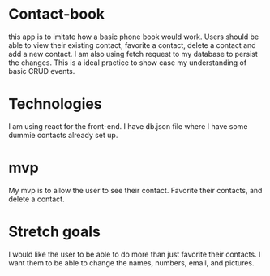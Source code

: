 # Contact-book
this app is to imitate how a basic phone book would work. Users should be able to view their existing contact, favorite a contact, delete a contact and add a new contact. I am also using fetch request to my database to persist the changes. This is a ideal practice to show case my understanding of basic CRUD events.

# Technologies
I am using react for the front-end. I have db.json file where I have some dummie contacts already set up.

# mvp
My mvp is to allow the user to see their contact. Favorite their contacts, and delete a contact.

# Stretch goals
I would like the user to be able to do more than just favorite their contacts. I want them to be able to change the names, numbers, email, and pictures.
